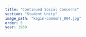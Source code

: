 ```yaml
---
title: "Continued Social Concerns"
section: "Student Unity"
image_path: "kagin-commons_004.jpg"
order: 5
year: 1960
---
```


